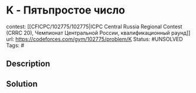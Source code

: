 # K - Пятьпростое число

contest: [[CFICPC/102775/102775|ICPC Central Russia Regional Contest (CRRC 20), Чемпионат Центральной России, квалификационный раунд]]
url: https://codeforces.com/gym/102775/problem/K
Status: #UNSOLVED
Tags: #

## Description

## Solution

